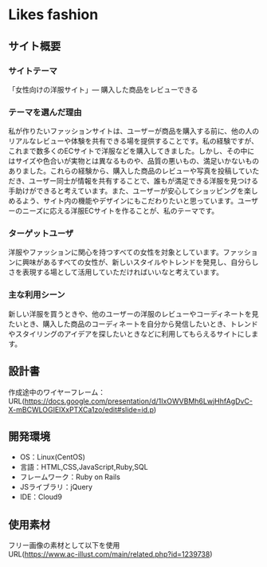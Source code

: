 # Likes fashion

## サイト概要
### サイトテーマ
「女性向けの洋服サイト」― 購入した商品をレビューできる

### テーマを選んだ理由
私が作りたいファッションサイトは、ユーザーが商品を購入する前に、他の人のリアルなレビューや体験を共有できる場を提供することです。私の経験ですが、これまで数多くのECサイトで洋服などを購入してきました。しかし、その中にはサイズや色合いが実物とは異なるものや、品質の悪いもの、満足いかないものありました。これらの経験から、購入した商品のレビューや写真を投稿していただき、ユーザー同士が情報を共有することで、誰もが満足できる洋服を見つける手助けができると考えています。また、ユーザーが安心してショッピングを楽しめるよう、サイト内の機能やデザインにもこだわりたいと思っています。ユーザーのニーズに応える洋服ECサイトを作ることが、私のテーマです。

### ターゲットユーザ
洋服やファッションに関心を持つすべての女性を対象としています。ファッションに興味があるすべての女性が、新しいスタイルやトレンドを発見し、自分らしさを表現する場として活用していただければいいなと考えています。

### 主な利用シーン
新しい洋服を買うときや、他のユーザーの洋服のレビューやコーディネートを見たいとき、購入した商品のコーディネートを自分から発信したいとき、トレンドやスタイリングのアイデアを探したいときなどに利用してもらえるサイトにします。

## 設計書
作成途中のワイヤーフレーム：URL(https://docs.google.com/presentation/d/1IxOWVBMh6LwjHhfAgDvC-X-mBCWLOGIElXxPTXCa1zo/edit#slide=id.p)


## 開発環境
- OS：Linux(CentOS)
- 言語：HTML,CSS,JavaScript,Ruby,SQL
- フレームワーク：Ruby on Rails
- JSライブラリ：jQuery
- IDE：Cloud9

## 使用素材
フリー画像の素材として以下を使用<br>
URL(https://www.ac-illust.com/main/related.php?id=1239738)

